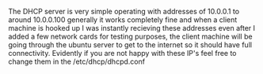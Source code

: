 The DHCP server is very simple operating with addresses of 10.0.0.1 to around 10.0.0.100 generally it works completely fine and when a client machine is hooked up I was instantly recieving these addresses even after I added a few network cards for testing purposes, the client machine will be going through the ubuntu server to get to the internet so it should have full connectivity. Evidently if you are not happy with these IP's feel free to change them in the /etc/dhcp/dhcpd.conf 
